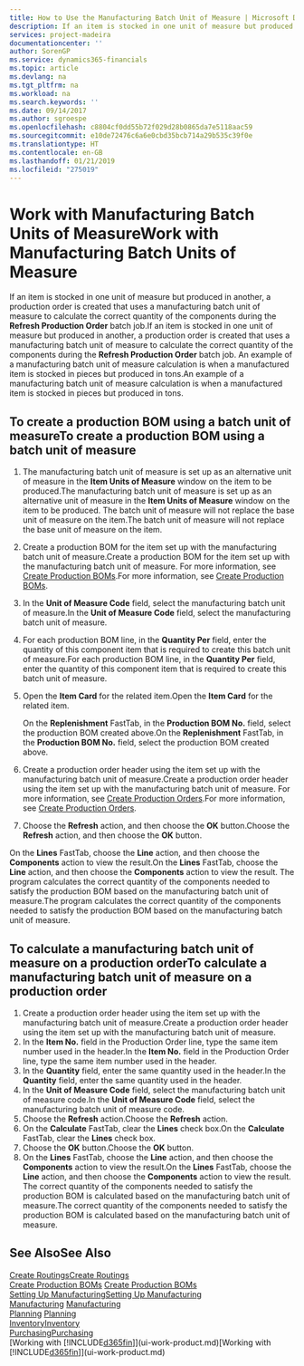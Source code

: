 ```yaml
---
title: How to Use the Manufacturing Batch Unit of Measure | Microsoft Docs
description: If an item is stocked in one unit of measure but produced in another, then the production order must be use a manufacturing batch unit of measure to calculate the correct quantity of components. An example of a manufacturing batch unit of measure calculation is when a manufactured item is stocked in pieces but produced in tons.
services: project-madeira
documentationcenter: ''
author: SorenGP
ms.service: dynamics365-financials
ms.topic: article
ms.devlang: na
ms.tgt_pltfrm: na
ms.workload: na
ms.search.keywords: ''
ms.date: 09/14/2017
ms.author: sgroespe
ms.openlocfilehash: c8804cf0dd55b72f029d28b0865da7e5118aac59
ms.sourcegitcommit: e10de72476c6a6e0cbd35bcb714a29b535c39f0e
ms.translationtype: HT
ms.contentlocale: en-GB
ms.lasthandoff: 01/21/2019
ms.locfileid: "275019"
---
```

# <a name="work-with-manufacturing-batch-units-of-measure"></a><span data-ttu-id="85374-104">Work with Manufacturing Batch Units of Measure</span><span class="sxs-lookup"><span data-stu-id="85374-104">Work with Manufacturing Batch Units of Measure</span></span>
<span data-ttu-id="85374-105">If an item is stocked in one unit of measure but produced in another, a production order is created that uses a manufacturing batch unit of measure to calculate the correct quantity of the components during the **Refresh Production Order** batch job.</span><span class="sxs-lookup"><span data-stu-id="85374-105">If an item is stocked in one unit of measure but produced in another, a production order is created that uses a manufacturing batch unit of measure to calculate the correct quantity of the components during the **Refresh Production Order** batch job.</span></span> <span data-ttu-id="85374-106">An example of a manufacturing batch unit of measure calculation is when a manufactured item is stocked in pieces but produced in tons.</span><span class="sxs-lookup"><span data-stu-id="85374-106">An example of a manufacturing batch unit of measure calculation is when a manufactured item is stocked in pieces but produced in tons.</span></span>  

## <a name="to-create-a-production-bom-using-a-batch-unit-of-measure"></a><span data-ttu-id="85374-107">To create a production BOM using a batch unit of measure</span><span class="sxs-lookup"><span data-stu-id="85374-107">To create a production BOM using a batch unit of measure</span></span>  
1.  <span data-ttu-id="85374-108">The manufacturing batch unit of measure is set up as an alternative unit of measure in the **Item Units of Measure** window on the item to be produced.</span><span class="sxs-lookup"><span data-stu-id="85374-108">The manufacturing batch unit of measure is set up as an alternative unit of measure in the **Item Units of Measure** window on the item to be produced.</span></span> <span data-ttu-id="85374-109">The batch unit of measure will not replace the base unit of measure on the item.</span><span class="sxs-lookup"><span data-stu-id="85374-109">The batch unit of measure will not replace the base unit of measure on the item.</span></span>  
2.  <span data-ttu-id="85374-110">Create a production BOM for the item set up with the manufacturing batch unit of measure.</span><span class="sxs-lookup"><span data-stu-id="85374-110">Create a production BOM for the item set up with the manufacturing batch unit of measure.</span></span> <span data-ttu-id="85374-111">For more information, see [Create Production BOMs](production-how-to-create-production-boms.md).</span><span class="sxs-lookup"><span data-stu-id="85374-111">For more information, see [Create Production BOMs](production-how-to-create-production-boms.md).</span></span>  
3.  <span data-ttu-id="85374-112">In the **Unit of Measure Code** field, select the manufacturing batch unit of measure.</span><span class="sxs-lookup"><span data-stu-id="85374-112">In the **Unit of Measure Code** field, select the manufacturing batch unit of measure.</span></span>  
4.  <span data-ttu-id="85374-113">For each production BOM line, in the **Quantity Per** field, enter the quantity of this component item that is required to create this batch unit of measure.</span><span class="sxs-lookup"><span data-stu-id="85374-113">For each production BOM line, in the **Quantity Per** field, enter the quantity of this component item that is required to create this batch unit of measure.</span></span>  
5.  <span data-ttu-id="85374-114">Open the **Item Card** for the related item.</span><span class="sxs-lookup"><span data-stu-id="85374-114">Open the **Item Card** for the related item.</span></span>  

    <span data-ttu-id="85374-115">On the **Replenishment** FastTab, in the **Production BOM No.** field, select the production BOM created above.</span><span class="sxs-lookup"><span data-stu-id="85374-115">On the **Replenishment** FastTab, in the **Production BOM No.** field, select the production BOM created above.</span></span>  
6.  <span data-ttu-id="85374-116">Create a production order header using the item set up with the manufacturing batch unit of measure.</span><span class="sxs-lookup"><span data-stu-id="85374-116">Create a production order header using the item set up with the manufacturing batch unit of measure.</span></span> <span data-ttu-id="85374-117">For more information, see [Create Production Orders](production-how-to-create-production-orders.md).</span><span class="sxs-lookup"><span data-stu-id="85374-117">For more information, see [Create Production Orders](production-how-to-create-production-orders.md).</span></span>  
7.  <span data-ttu-id="85374-118">Choose the **Refresh** action, and then choose  the **OK** button.</span><span class="sxs-lookup"><span data-stu-id="85374-118">Choose the **Refresh** action, and then choose  the **OK** button.</span></span>  

<span data-ttu-id="85374-119">On the **Lines** FastTab, choose the **Line** action, and then choose the **Components** action to view the result.</span><span class="sxs-lookup"><span data-stu-id="85374-119">On the **Lines** FastTab, choose the **Line** action, and then choose the **Components** action to view the result.</span></span> <span data-ttu-id="85374-120">The program calculates the correct quantity of the components needed to satisfy the production BOM based on the manufacturing batch unit of measure.</span><span class="sxs-lookup"><span data-stu-id="85374-120">The program calculates the correct quantity of the components needed to satisfy the production BOM based on the manufacturing batch unit of measure.</span></span>  

## <a name="to-calculate-a-manufacturing-batch-unit-of-measure-on-a-production-order"></a><span data-ttu-id="85374-121">To calculate a manufacturing batch unit of measure on a production order</span><span class="sxs-lookup"><span data-stu-id="85374-121">To calculate a manufacturing batch unit of measure on a production order</span></span>  
1.  <span data-ttu-id="85374-122">Create a production order header using the item set up with the manufacturing batch unit of measure.</span><span class="sxs-lookup"><span data-stu-id="85374-122">Create a production order header using the item set up with the manufacturing batch unit of measure.</span></span>  
2.  <span data-ttu-id="85374-123">In the **Item No.** field in the Production Order line, type the same item number used in the header.</span><span class="sxs-lookup"><span data-stu-id="85374-123">In the **Item No.** field in the Production Order line, type the same item number used in the header.</span></span>  
3.  <span data-ttu-id="85374-124">In the **Quantity** field, enter the same quantity used in the header.</span><span class="sxs-lookup"><span data-stu-id="85374-124">In the **Quantity** field, enter the same quantity used in the header.</span></span>  
4.  <span data-ttu-id="85374-125">In the **Unit of Measure Code** field, select the manufacturing batch unit of measure code.</span><span class="sxs-lookup"><span data-stu-id="85374-125">In the **Unit of Measure Code** field, select the manufacturing batch unit of measure code.</span></span>  
5.  <span data-ttu-id="85374-126">Choose the **Refresh** action.</span><span class="sxs-lookup"><span data-stu-id="85374-126">Choose the **Refresh** action.</span></span>
6.  <span data-ttu-id="85374-127">On the **Calculate** FastTab, clear the **Lines** check box.</span><span class="sxs-lookup"><span data-stu-id="85374-127">On the **Calculate** FastTab, clear the **Lines** check box.</span></span>  
7.  <span data-ttu-id="85374-128">Choose the **OK** button.</span><span class="sxs-lookup"><span data-stu-id="85374-128">Choose the **OK** button.</span></span>  
8.  <span data-ttu-id="85374-129">On the **Lines** FastTab, choose the **Line** action, and then choose the **Components** action to view the result.</span><span class="sxs-lookup"><span data-stu-id="85374-129">On the **Lines** FastTab, choose the **Line** action, and then choose the **Components** action to view the result.</span></span> <span data-ttu-id="85374-130">The correct quantity of the components needed to satisfy the production BOM is calculated based on the manufacturing batch unit of measure.</span><span class="sxs-lookup"><span data-stu-id="85374-130">The correct quantity of the components needed to satisfy the production BOM is calculated based on the manufacturing batch unit of measure.</span></span>  

## <a name="see-also"></a><span data-ttu-id="85374-131">See Also</span><span class="sxs-lookup"><span data-stu-id="85374-131">See Also</span></span>  
[<span data-ttu-id="85374-132">Create Routings</span><span class="sxs-lookup"><span data-stu-id="85374-132">Create Routings</span></span>](production-how-to-create-routings.md)  
<span data-ttu-id="85374-133">[Create Production BOMs](production-how-to-create-production-boms.md)   </span><span class="sxs-lookup"><span data-stu-id="85374-133">[Create Production BOMs](production-how-to-create-production-boms.md)   </span></span>  
[<span data-ttu-id="85374-134">Setting Up Manufacturing</span><span class="sxs-lookup"><span data-stu-id="85374-134">Setting Up Manufacturing</span></span>](production-configure-production-processes.md)  
<span data-ttu-id="85374-135">[Manufacturing](production-manage-manufacturing.md)  </span><span class="sxs-lookup"><span data-stu-id="85374-135">[Manufacturing](production-manage-manufacturing.md)  </span></span>  
<span data-ttu-id="85374-136">[Planning](production-planning.md) </span><span class="sxs-lookup"><span data-stu-id="85374-136">[Planning](production-planning.md) </span></span>  
[<span data-ttu-id="85374-137">Inventory</span><span class="sxs-lookup"><span data-stu-id="85374-137">Inventory</span></span>](inventory-manage-inventory.md)  
[<span data-ttu-id="85374-138">Purchasing</span><span class="sxs-lookup"><span data-stu-id="85374-138">Purchasing</span></span>](purchasing-manage-purchasing.md)  
<span data-ttu-id="85374-139">[Working with [!INCLUDE[d365fin](includes/d365fin_md.md)]](ui-work-product.md)</span><span class="sxs-lookup"><span data-stu-id="85374-139">[Working with [!INCLUDE[d365fin](includes/d365fin_md.md)]](ui-work-product.md)</span></span>  
